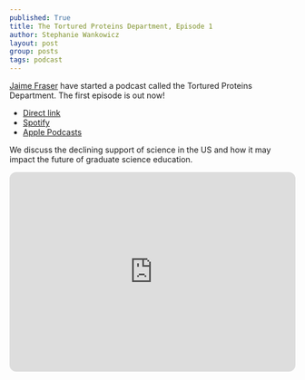 ```yaml
---
published: True
title: The Tortured Proteins Department, Episode 1
author: Stephanie Wankowicz
layout: post
group: posts
tags: podcast
---
```


[Jaime Fraser](https://fraserlab.com/) have started a podcast called the Tortured Proteins Department. The first episode is out now!

- [Direct link](http://cdn.fraserlab.com/audio/TTPD_1.mp3)
- [Spotify](https://open.spotify.com/show/10PHVouHr7pY8Q1p4QJ2EQ)
- [Apple Podcasts](https://podcasts.apple.com/us/podcast/the-tortured-proteins-department/id1802420696)

We discuss the declining support of science in the US and how it may impact the future of graduate science education.

<iframe style="border-radius:12px" src="https://open.spotify.com/embed/episode/5mJ6oN7zr4lKWU7zT2mobM?utm_source=generator" width="100%" height="352" frameBorder="0" allowfullscreen="" allow="autoplay; clipboard-write; encrypted-media; fullscreen; picture-in-picture" loading="lazy"></iframe>
